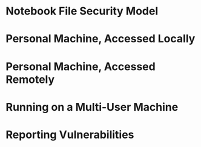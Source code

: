 Notebook File Security Model
=============================

Personal Machine, Accessed Locally
===================================

Personal Machine, Accessed Remotely
====================================

Running on a Multi-User Machine
================================

Reporting Vulnerabilities
==========================
